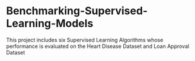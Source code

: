 # Benchmarking-Supervised-Learning-Models
This project includes six Supervised Learning Algorithms whose performance is evaluated on the Heart Disease Dataset and Loan Approval Dataset
